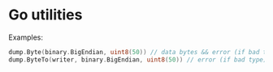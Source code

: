 # Go utilities

Examples:

```go
dump.Byte(binary.BigEndian, uint8(50)) // data bytes && error (if bad type)
dump.ByteTo(writer, binary.BigEndian, uint8(50)) // error (if bad type) and writes data to writer (io.Writer)
```